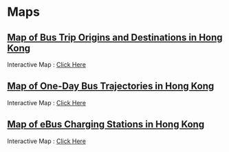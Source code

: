 # Maps

## [Map of Bus Trip Origins and Destinations in Hong Kong](./A.md)

Interactive Map : [Click Here](./A.md)

## [Map of One-Day Bus Trajectories in Hong Kong](./B.md)

Interactive Map : [Click Here](./B.md)

## [Map of eBus Charging Stations in Hong Kong](./C.md)

Interactive Map : [Click Here](./C.md)
